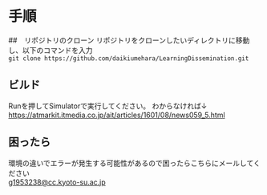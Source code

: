 # 手順

##　リポジトリのクローン
リポジトリをクローンしたいディレクトリに移動し、以下のコマンドを入力  
`git clone https://github.com/daikiumehara/LearningDissemination.git`

## ビルド
Runを押してSimulatorで実行してください。
わからなければ↓  
https://atmarkit.itmedia.co.jp/ait/articles/1601/08/news059_5.html

## 困ったら
環境の違いでエラーが発生する可能性があるので困ったらこちらにメールしてください  
g1953238@cc.kyoto-su.ac.jp

